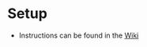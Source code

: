 # Setup
- Instructions can be found in the <a href="https://github.com/npmaharaj1/library-management-system/wiki">Wiki<a>
